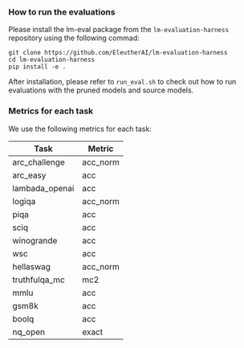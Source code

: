 ### How to run the evaluations

Please install the lm-eval package from the `lm-evaluation-harness` repository using the following commad:
```
git clone https://github.com/EleutherAI/lm-evaluation-harness
cd lm-evaluation-harness
pip install -e .
```
After installation, please refer to `run_eval.sh` to check out how to run evaluations with the pruned models and source models. 

### Metrics for each task
We use the following metrics for each task:

| Task              | Metric                |
|------------------|----------------------|
| arc_challenge    | acc_norm             |
| arc_easy         | acc                  |
| lambada_openai   | acc                  |
| logiqa           | acc_norm             |
| piqa             | acc                  |
| sciq             | acc                  |
| winogrande       | acc                  |
| wsc              | acc                  |
| hellaswag        | acc_norm |
| truthfulqa_mc    | mc2     |
| mmlu             | acc          |
| gsm8k            | acc          |
| boolq            | acc        |
| nq_open          | exact     |
